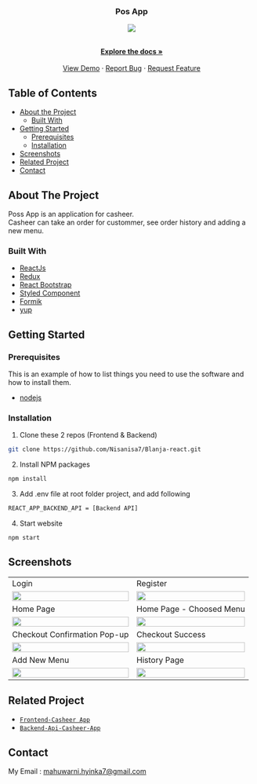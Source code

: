 <br />
<p align="center">

  <h3 align="center">Pos App</h3>
  <p align="center">
  <image align="center" src='https://res.cloudinary.com/nisanisa/image/upload/v1640215097/github/posapp_logo_ddq718.png' />
  </p>

  <p align="center">
    <br />
    <a href="https://github.com/Nisanisa7/Casheer-App"><strong>Explore the docs »</strong></a>
    <br />
    <br />
    <a href="https://myposs-app.vercel.app/home">View Demo</a>
    ·
    <a href=https://github.com/Nisanisa7/Casheer-App/issues">Report Bug</a>
    ·
    <a href="https://github.com/Nisanisa7/Casheer-App/issues">Request Feature</a>
  </p>
</p>



<!-- TABLE OF CONTENTS -->
## Table of Contents

* [About the Project](#about-the-project)
  * [Built With](#built-with)
* [Getting Started](#getting-started)
  * [Prerequisites](#prerequisites)
  * [Installation](#installation)
* [Screenshots](#screenshots)
* [Related Project](#related-project-backend)
* [Contact](#contact)



<!-- ABOUT THE PROJECT -->
## About The Project


Poss App is an application for casheer. </br>
Casheer can take an order for custommer, see order history and adding a new menu.



### Built With

* [ReactJs](https://reactjs.org/)
* [Redux](https://redux.js.org/)
* [React Bootstrap](https://react-bootstrap.github.io/)
* [Styled Component](https://styled-components.com/)
* [Formik](https://formik.org/)
* [yup](https://www.npmjs.com/package/yup)

<!-- GETTING STARTED -->
## Getting Started

### Prerequisites

This is an example of how to list things you need to use the software and how to install them.

* [nodejs](https://nodejs.org/en/download/)

### Installation

1. Clone these 2 repos (Frontend & Backend)
```sh
git clone https://github.com/Nisanisa7/Blanja-react.git
```
2. Install NPM packages
```sh
npm install
```
3. Add .env file at root folder project, and add following
```sh
REACT_APP_BACKEND_API = [Backend API]
```
4. Start website
```sh
npm start
```



<!-- ROADMAP -->
## Screenshots

<p align="center" float="left">
 <table>
  <tr>
    <td>Login</td>
    <td>Register</td>
  </tr>
  <tr>
    <td><image src='https://res.cloudinary.com/nisanisa/image/upload/v1640213289/github/register_nhybil.jpg' width=100%/></td>
    <td><image src='https://res.cloudinary.com/nisanisa/image/upload/v1640213300/github/login_gszxfj.jpg' width=100%/></td>
  </tr>
  <tr>
    <td>Home Page</td>
    <td>Home Page - Choosed Menu</td>
  </tr>
  <tr>
    <td><image src='https://res.cloudinary.com/nisanisa/image/upload/v1640214042/github/Web_capture_23-12-2021_6031_localhost_efsjvq.jpg' width=100%/></td>
    <td><image src='https://res.cloudinary.com/nisanisa/image/upload/v1640214118/github/Web_capture_23-12-2021_6145_localhost_corbja.jpg'width=100%/></td>
  </tr>
  <tr>
    <td>Checkout Confirmation Pop-up</td>
    <td>Checkout Success</td>
  </tr>
  <tr>
    <td><image src='https://res.cloudinary.com/nisanisa/image/upload/v1640214379/github/checkout_confirmation_skg30v.jpg' width=100%/></td>
    <td><image src='https://res.cloudinary.com/nisanisa/image/upload/v1640214369/github/success_order_bcejlj.jpg' width=100%/></td>
  </tr>
  <tr>
    <td>Add New Menu</td>
    <td>History Page</td>
  </tr>
  <tr>
    <td><image src='https://res.cloudinary.com/nisanisa/image/upload/v1640214501/github/Web_capture_23-12-2021_689_localhost_mxdull.jpg' width=100%/></td>
    <td><image src='https://res.cloudinary.com/nisanisa/image/upload/v1640214180/github/history_cwvxtg.jpg' width=100%/></td>
  </tr>
 </table>
</p>

## Related Project
* [`Frontend-Casheer App`](https://github.com/Nisanisa7/Casheer-App)
* [`Backend-Api-Casheer-App`](https://github.com/Nisanisa7/Api-Ecommerce)


<!-- CONTACT -->
## Contact

My Email : mahuwarni.hyinka7@gmail.com



